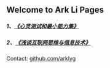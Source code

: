 ## Welcome to Ark Li Pages

##### 1、[《心灵测试和最小能力集》](http://arklyg.github.io/pdf/%E5%BF%83%E7%81%B5%E6%B5%8B%E8%AF%95%E5%92%8C%E6%9C%80%E5%B0%8F%E8%83%BD%E5%8A%9B%E9%9B%86.pdf) #####

##### 2、[《浅谈互联网思维与信息技术》](http://arklyg.github.io/pdf/%E6%B5%85%E8%B0%88%E4%BA%92%E8%81%94%E7%BD%91%E6%80%9D%E7%BB%B4%E4%B8%8E%E4%BF%A1%E6%81%AF%E6%8A%80%E6%9C%AF.pdf) #####

Contact: [github.com/arklyg](https://github.com/arklyg)
